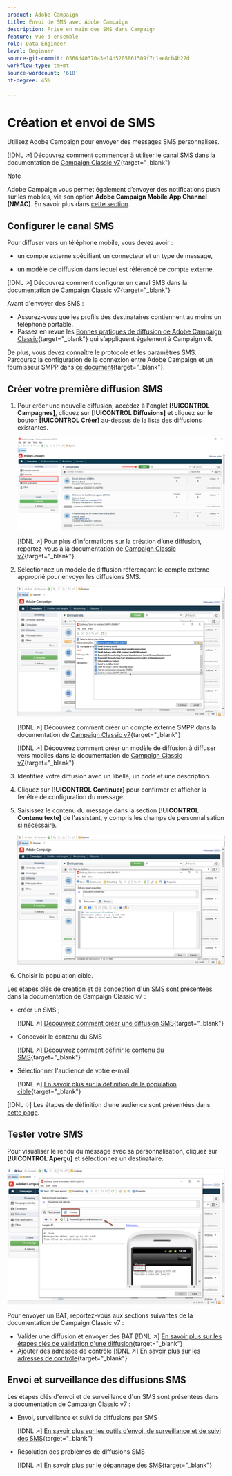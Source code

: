 ```yaml
---
product: Adobe Campaign
title: Envoi de SMS avec Adobe Campaign
description: Prise en main des SMS dans Campaign
feature: Vue d'ensemble
role: Data Engineer
level: Beginner
source-git-commit: 0566d40370a3e14d5205861509f7c1ae8cb4b22d
workflow-type: tm+mt
source-wordcount: '618'
ht-degree: 45%

---
```


# Création et envoi de SMS

Utilisez Adobe Campaign pour envoyer des messages SMS personnalisés.

[!DNL :arrow_upper_right:] Découvrez comment commencer à utiliser le canal SMS dans la documentation de  [Campaign Classic v7](https://experienceleague.adobe.com/docs/campaign-classic/using/sending-messages/sending-messages-on-mobiles/sms-channel.html?lang=fr){target=&quot;_blank&quot;}

>[!NOTE]
>
>Adobe Campaign vous permet également d’envoyer des notifications push sur les mobiles, via son option **Adobe Campaign Mobile App Channel (NMAC)**. En savoir plus dans [cette section](push.md).

## Configurer le canal SMS

Pour diffuser vers un téléphone mobile, vous devez avoir :

* un compte externe spécifiant un connecteur et un type de message,

* un modèle de diffusion dans lequel est référencé ce compte externe.

[!DNL :arrow_upper_right:]  Découvrez comment configurer un canal SMS dans la documentation de  [Campaign Classic v7](https://experienceleague.adobe.com/docs/campaign-classic/using/sending-messages/sending-messages-on-mobiles/sms-set-up.html?lang=fr#sending-messages){target=&quot;_blank&quot;}

Avant d&#39;envoyer des SMS :

* Assurez-vous que les profils des destinataires contiennent au moins un téléphone portable.
* Passez en revue les [Bonnes pratiques de diffusion de Adobe Campaign Classic](https://experienceleague.adobe.com/docs/campaign-classic/using/sending-messages/key-steps-when-creating-a-delivery/delivery-bestpractices/delivery-best-practices.html?lang=fr#sending-messages){target=&quot;_blank&quot;} qui s’appliquent également à Campaign v8.

De plus, vous devez connaître le protocole et les paramètres SMS. Parcourez la configuration de la connexion entre Adobe Campaign et un fournisseur SMPP dans [ce document](https://experienceleague.adobe.com/docs/campaign-classic/using/sending-messages/sending-messages-on-mobiles/sms-protocol.html?lang=fr#sending-messages){target=&quot;_blank&quot;}.

## Créer votre première diffusion SMS

1. Pour créer une nouvelle diffusion, accédez à l&#39;onglet **[!UICONTROL Campagnes]**, cliquez sur **[!UICONTROL Diffusions]** et cliquez sur le bouton **[!UICONTROL Créer]** au-dessus de la liste des diffusions existantes.

   ![](assets/delivery_step_1.png)

   [!DNL :arrow_upper_right:] Pour plus d’informations sur la création d’une diffusion, reportez-vous à la documentation de  [Campaign Classic v7](https://experienceleague.adobe.com/docs/campaign-classic/using/sending-messages/key-steps-when-creating-a-delivery/steps-about-delivery-creation-steps.html?lang=fr#sending-messages){target=&quot;_blank&quot;}.

1. Sélectionnez un modèle de diffusion référençant le compte externe approprié pour envoyer les diffusions SMS.

   ![](assets/sms-template-list.png)

   [!DNL :arrow_upper_right:] Découvrez comment créer un compte externe SMPP dans la documentation de  [Campaign Classic v7](https://experienceleague.adobe.com/docs/campaign-classic/using/sending-messages/sending-messages-on-mobiles/sms-set-up.html?lang=en#creating-an-smpp-external-account){target=&quot;_blank&quot;}

   [!DNL :arrow_upper_right:] Découvrez comment créer un modèle de diffusion à diffuser vers mobiles dans la documentation de  [Campaign Classic v7](https://experienceleague.adobe.com/docs/campaign-classic/using/sending-messages/sending-messages-on-mobiles/sms-set-up.html?lang=en#changing-the-delivery-template){target=&quot;_blank&quot;}

1. Identifiez votre diffusion avec un libellé, un code et une description.

1. Cliquez sur **[!UICONTROL Continuer]** pour confirmer et afficher la fenêtre de configuration du message.

1. Saisissez le contenu du message dans la section **[!UICONTROL Contenu texte]** de l&#39;assistant, y compris les champs de personnalisation si nécessaire.

   ![](assets/sms-content.png)

1. Choisir la population cible.

Les étapes clés de création et de conception d&#39;un SMS sont présentées dans la documentation de Campaign Classic v7 :

* créer un SMS ;

   [!DNL :arrow_upper_right:] [Découvrez comment créer une diffusion SMS](https://experienceleague.adobe.com/docs/campaign-classic/using/sending-messages/sending-messages-on-mobiles/sms-create.html?lang=en#sending-messages){target=&quot;_blank&quot;}

* Concevoir le contenu du SMS

   [!DNL :arrow_upper_right:] [Découvrez comment définir le contenu du SMS](https://experienceleague.adobe.com/docs/campaign-classic/using/sending-messages/sending-messages-on-mobiles/sms-create.html?lang=en#defining-the-sms-content){target=&quot;_blank&quot;}

* Sélectionner l&#39;audience de votre e-mail

   [!DNL :arrow_upper_right:] [En savoir plus sur la définition de la population cible](https://experienceleague.adobe.com/docs/campaign-classic/using/sending-messages/key-steps-when-creating-a-delivery/steps-defining-the-target-population.html?lang=fr){target=&quot;_blank&quot;}

[!DNL :bulb:] Les étapes de définition d’une audience sont présentées dans  [cette page](../start/audiences.md).

## Tester votre SMS

Pour visualiser le rendu du message avec sa personnalisation, cliquez sur **[!UICONTROL Aperçu]** et sélectionnez un destinataire.

![](assets/sms-preview.png)

Pour envoyer un BAT, reportez-vous aux sections suivantes de la documentation de Campaign Classic v7 :

* Valider une diffusion et envoyer des BAT
   [!DNL :arrow_upper_right:] [En savoir plus sur les étapes clés de validation d&#39;une diffusion](https://experienceleague.adobe.com/docs/campaign-classic/using/sending-messages/key-steps-when-creating-a-delivery/steps-validating-the-delivery.html?lang=fr){target=&quot;_blank&quot;}
* Ajouter des adresses de contrôle
   [!DNL :arrow_upper_right:] [En savoir plus sur les adresses de contrôle](https://experienceleague.adobe.com/docs/campaign-classic/using/sending-messages/using-seed-addresses/about-seed-addresses.html?lang=fr){target=&quot;_blank&quot;}

## Envoi et surveillance des diffusions SMS

Les étapes clés d&#39;envoi et de surveillance d&#39;un SMS sont présentées dans la documentation de Campaign Classic v7 :

* Envoi, surveillance et suivi  de diffusions par SMS

   [!DNL :arrow_upper_right:] [En savoir plus sur les outils d’envoi, de surveillance et de suivi des SMS](https://experienceleague.adobe.com/docs/campaign-classic/using/sending-messages/sending-messages-on-mobiles/sms-send.html?lang=en#sending-messages){target=&quot;_blank&quot;}

* Résolution des problèmes de diffusions SMS

   [!DNL :arrow_upper_right:] [En savoir plus sur le dépannage des SMS](https://experienceleague.adobe.com/docs/campaign-classic/using/sending-messages/sending-messages-on-mobiles/troubleshooting-sms.html?lang=en#sending-messages){target=&quot;_blank&quot;}
